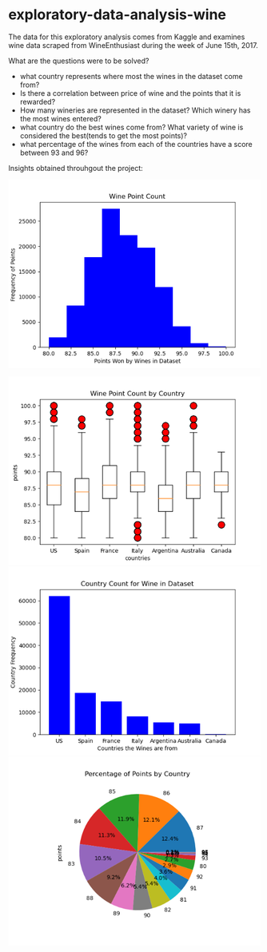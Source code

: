 # exploratory-data-analysis-wine
The data for this exploratory analysis comes from Kaggle and examines wine data scraped from WineEnthusiast during the week of June 15th, 2017.

What are the questions were to be solved?
* what country represents where most the wines in the dataset come from?
* Is there a correlation between price of wine and the points that it is rewarded?
* How many wineries are represented in the dataset? Which winery has the most wines entered?
* what country do the best wines come from? What variety of wine is considered the best(tends to get the most points)?
* what percentage of the wines from each of the countries have a score between 93 and 96? 
 

Insights obtained throuhgout the project:

![Image](https://github.com/cjbeimfohr13/exploratory-data-analysis-wine/blob/7b541ac0f69f69b90fd9a1a2d835e1d03385fa85/Images/histogram_points.png)

![image](Images/boxplot_points.png)
![image](Images/barchar_country.png)
![image](Images/piechart_argentina.png)
